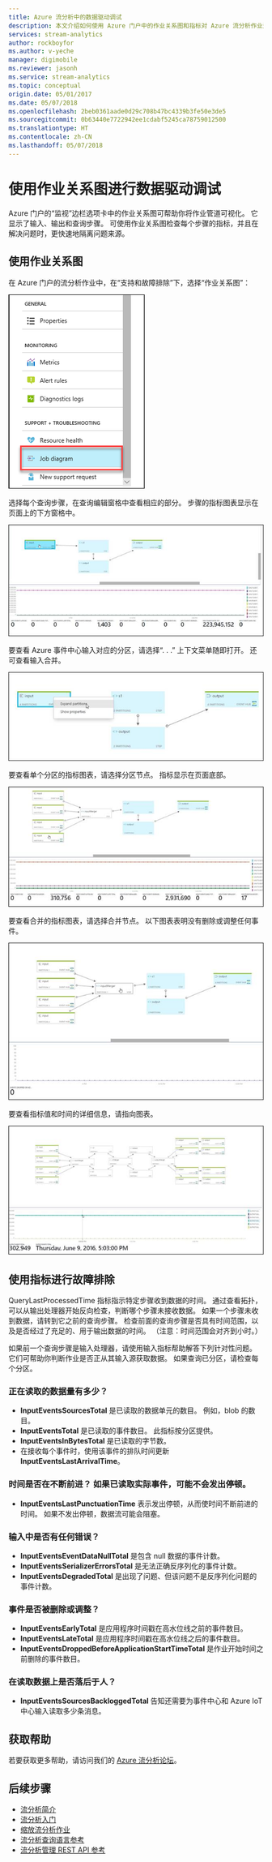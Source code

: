 ```yaml
---
title: Azure 流分析中的数据驱动调试
description: 本文介绍如何使用 Azure 门户中的作业关系图和指标对 Azure 流分析作业进行故障排除。
services: stream-analytics
author: rockboyfor
ms.author: v-yeche
manager: digimobile
ms.reviewer: jasonh
ms.service: stream-analytics
ms.topic: conceptual
origin.date: 05/01/2017
ms.date: 05/07/2018
ms.openlocfilehash: 2beb0361aade0d29c708b47bc4339b3fe50e3de5
ms.sourcegitcommit: 0b63440e7722942ee1cdabf5245ca78759012500
ms.translationtype: HT
ms.contentlocale: zh-CN
ms.lasthandoff: 05/07/2018
---
```

# <a name="data-driven-debugging-by-using-the-job-diagram"></a>使用作业关系图进行数据驱动调试

Azure 门户的“监视”边栏选项卡中的作业关系图可帮助你将作业管道可视化。 它显示了输入、输出和查询步骤。 可使用作业关系图检查每个步骤的指标，并且在解决问题时，更快速地隔离问题来源。

## <a name="using-the-job-diagram"></a>使用作业关系图

在 Azure 门户的流分析作业中，在“支持和故障排除”下，选择“作业关系图”：

![包含指标的作业关系图 - 位置](./media/stream-analytics-job-diagram-with-metrics/stream-analytics-job-diagram-with-metrics-portal-1.png)

选择每个查询步骤，在查询编辑窗格中查看相应的部分。 步骤的指标图表显示在页面上的下方窗格中。

![包含指标的作业关系图 - 基本作业](./media/stream-analytics-job-diagram-with-metrics/stream-analytics-job-diagram-with-metrics-portal-2.png)

要查看 Azure 事件中心输入对应的分区，请选择“. . .” 上下文菜单随即打开。 还可查看输入合并。

![包含指标的作业关系图 - 展开分区](./media/stream-analytics-job-diagram-with-metrics/stream-analytics-job-diagram-with-metrics-portal-3.png)

要查看单个分区的指标图表，请选择分区节点。 指标显示在页面底部。

![包含指标的作业关系图 - 更多指标](./media/stream-analytics-job-diagram-with-metrics/stream-analytics-job-diagram-with-metrics-portal-4.png)

要查看合并的指标图表，请选择合并节点。 以下图表表明没有删除或调整任何事件。

![包含指标的作业关系图 - 网格](./media/stream-analytics-job-diagram-with-metrics/stream-analytics-job-diagram-with-metrics-portal-5.png)

要查看指标值和时间的详细信息，请指向图表。

![包含指标的作业关系图 - 悬停](./media/stream-analytics-job-diagram-with-metrics/stream-analytics-job-diagram-with-metrics-portal-6.png)

## <a name="troubleshoot-by-using-metrics"></a>使用指标进行故障排除

QueryLastProcessedTime 指标指示特定步骤收到数据的时间。 通过查看拓扑，可以从输出处理器开始反向检查，判断哪个步骤未接收数据。 如果一个步骤未收到数据，请转到它之前的查询步骤。 检查前面的查询步骤是否具有时间范围，以及是否经过了充足的、用于输出数据的时间。 （注意：时间范围会对齐到小时。）

如果前一个查询步骤是输入处理器，请使用输入指标帮助解答下列针对性问题。 它们可帮助你判断作业是否正从其输入源获取数据。 如果查询已分区，请检查每个分区。

### <a name="how-much-data-is-being-read"></a>正在读取的数据量有多少？

*   **InputEventsSourcesTotal** 是已读取的数据单元的数目。 例如，blob 的数目。
*   **InputEventsTotal** 是已读取的事件数目。 此指标按分区提供。
*   **InputEventsInBytesTotal** 是已读取的字节数。
*   在接收每个事件时，使用该事件的排队时间更新 **InputEventsLastArrivalTime**。

### <a name="is-time-moving-forward-if-actual-events-are-read-punctuation-might-not-be-issued"></a>时间是否在不断前进？ 如果已读取实际事件，可能不会发出停顿。

*   **InputEventsLastPunctuationTime** 表示发出停顿，从而使时间不断前进的时间。 如果不发出停顿，数据流可能会阻塞。

### <a name="are-there-any-errors-in-the-input"></a>输入中是否有任何错误？

*   **InputEventsEventDataNullTotal** 是包含 null 数据的事件计数。
*   **InputEventsSerializerErrorsTotal** 是无法正确反序列化的事件计数。
*   **InputEventsDegradedTotal** 是出现了问题、但该问题不是反序列化问题的事件计数。

### <a name="are-events-being-dropped-or-adjusted"></a>事件是否被删除或调整？

*   **InputEventsEarlyTotal** 是应用程序时间戳在高水位线之前的事件数目。
*   **InputEventsLateTotal** 是应用程序时间戳在高水位线之后的事件数目。
*   **InputEventsDroppedBeforeApplicationStartTimeTotal** 是作业开始时间之前删除的事件数目。

### <a name="are-we-falling-behind-in-reading-data"></a>在读取数据上是否落后于人？

*   **InputEventsSourcesBackloggedTotal** 告知还需要为事件中心和 Azure IoT 中心输入读取多少条消息。

## <a name="get-help"></a>获取帮助
若要获取更多帮助，请访问我们的 [Azure 流分析论坛](https://www.azure.cn/support/contact/)。

## <a name="next-steps"></a>后续步骤
* [流分析简介](stream-analytics-introduction.md)
* [流分析入门](stream-analytics-real-time-fraud-detection.md)
* [缩放流分析作业](stream-analytics-scale-jobs.md)
* [流分析查询语言参考](https://msdn.microsoft.com/library/azure/dn834998.aspx)
* [流分析管理 REST API 参考](https://msdn.microsoft.com/library/azure/dn835031.aspx)

<!--Update_Description: update meta properties, wording update -->